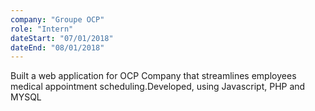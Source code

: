 ```yaml
---
company: "Groupe OCP"
role: "Intern"
dateStart: "07/01/2018"
dateEnd: "08/01/2018"
---
```


Built a web application for OCP Company that streamlines employees medical appointment
scheduling.Developed, using Javascript, PHP and MYSQL
